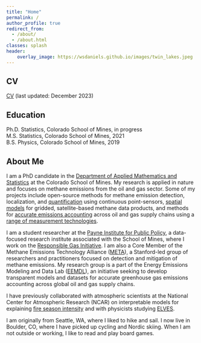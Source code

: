 ```yaml
---
title: "Home"
permalink: /
author_profile: true
redirect_from: 
  - /about/
  - /about.html
classes: splash
header:
    overlay_image: https://wsdaniels.github.io/images/twin_lakes.jpeg
---
```



CV
------
[CV](https://wsdaniels.github.io/files/william_daniels_CV_full.pdf) (last updated: December 2023)  


Education
------
Ph.D. Statistics, Colorado School of Mines, in progress  
M.S. Statistics, Colorado School of Mines, 2021  
B.S. Physics, Colorado School of Mines, 2019

About Me
------
I am a PhD candidate in the [Department of Applied Mathematics and Statistics](https://ams.mines.edu/) at the Colorado School of Mines. My research is applied in nature and focuses on methane emissions from the oil and gas sector. Some of my projects include open-source methods for methane emission detection, localization, and [quantification](https://doi.org/10.26434/chemrxiv-2022-xxkk8) using continuous point-sensors, [spatial models](http://mines.idm.oclc.org/login?url=https://www.proquest.com/dissertations-theses/statistical-methods-interpretation-prediction/docview/2582822667/se-2?accountid=25386) for gridded, satellite-based methane data products, and methods for [accurate emissions accounting](https://doi.org/10.1021/acs.est.2c06211) across oil and gas supply chains using a [range of measurement technologies](https://doi.org/10.1021/acs.est.3c01121).

I am a student researcher at the [Payne Institute for Public Policy](https://payneinstitute.mines.edu/), a data-focused research institute associated with the School of Mines, where I work on the [Responsible Gas Initiative](https://www.mines.edu/global-energy-future/responsiblegas/). I am also a Core Member of the Methane Emissions Technology Alliance ([META](https://ngi.stanford.edu/events/methane-emissions-technology-alliance-meta)), a Stanford-led group of researchers and practitioners focused on detection and mitigation of methane emissions. My research group is a part of the Energy Emissions Modeling and Data Lab ([EEMDL](https://www.eemdl.utexas.edu/)), an initiative seeking to develop transparent models and datasets for accurate greenhouse gas emissions accounting across global oil and gas supply chains.

I have previously collaborated with atmospheric scientists at the National Center for Atmospheric Research (NCAR) on interpretable models for explaining [fire season intensity](https://doi.org/10.1029/2022JD036774) and with physicists studying [ELVES](https://wsdaniels.github.io/files/2019_daniels_physics_senior_design.pdf).

I am originally from Seattle, WA, where I liked to hike and sail. I now live in Boulder, CO, where I have picked up cycling and Nordic skiing. When I am not outside or working, I like to read and play board games.


